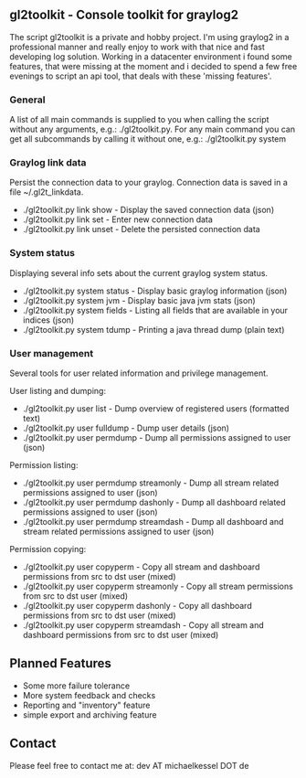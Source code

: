 ## gl2toolkit - Console toolkit for graylog2

The script gl2toolkit is a private and hobby project. I'm using graylog2 in a professional manner and really enjoy to work with that nice and fast developing log solution. Working in a datacenter environment i found some features, that were missing at the moment and i decided to spend a few free evenings to script an api tool, that deals with these 'missing features'. 

### General
A list of all main commands is supplied to you when calling the script without any arguments, e.g.: ./gl2toolkit.py. For any main command you can get all subcommands by calling it without one, e.g.: ./gl2toolkit.py system

### Graylog link data
Persist the connection data to your graylog. Connection data is saved in a file ~/.gl2t_linkdata.

* ./gl2toolkit.py link show - Display the saved connection data (json)
* ./gl2toolkit.py link set - Enter new connection data
* ./gl2toolkit.py link unset - Delete the persisted connection data

### System status
Displaying several info sets about the current graylog system status.

* ./gl2toolkit.py system status - Display basic graylog information (json)
* ./gl2toolkit.py system jvm - Display basic java jvm stats (json)
* ./gl2toolkit.py system fields - Listing all fields that are available in your indices (json)
* ./gl2toolkit.py system tdump - Printing a java thread dump (plain text)

### User management
Several tools for user related information and privilege management.

User listing and dumping:

* ./gl2toolkit.py user list - Dump overview of registered users (formatted text)
* ./gl2toolkit.py user fulldump <USER ID OR NAME> - Dump user details (json)
* ./gl2toolkit.py user permdump <USER ID OR NAME> - Dump all permissions assigned to user (json)


Permission listing:

* ./gl2toolkit.py user permdump <USER ID OR NAME> streamonly - Dump all stream related permissions assigned to user (json)
* ./gl2toolkit.py user permdump <USER ID OR NAME> dashonly - Dump all dashboard related permissions assigned to user (json)
* ./gl2toolkit.py user permdump <USER ID OR NAME> streamdash - Dump all dashboard and stream related permissions assigned to user (json)

Permission copying:

* ./gl2toolkit.py user copyperm <USERNAME SRC> <USERNAME DST> - Copy all stream and dashboard permissions from src to dst user (mixed)
* ./gl2toolkit.py user copyperm <USERNAME SRC> <USERNAME DST> streamonly - Copy all stream permissions from src to dst user (mixed)
* ./gl2toolkit.py user copyperm <USERNAME SRC> <USERNAME DST> dashonly - Copy all dashboard permissions from src to dst user (mixed)
* ./gl2toolkit.py user copyperm <USERNAME SRC> <USERNAME DST> streamdash - Copy all stream and dashboard permissions from src to dst user (mixed)


## Planned Features
* Some more failure tolerance
* More system feedback and checks
* Reporting and "inventory" feature
* simple export and archiving feature

## Contact
Please feel free to contact me at: dev AT michaelkessel DOT de

